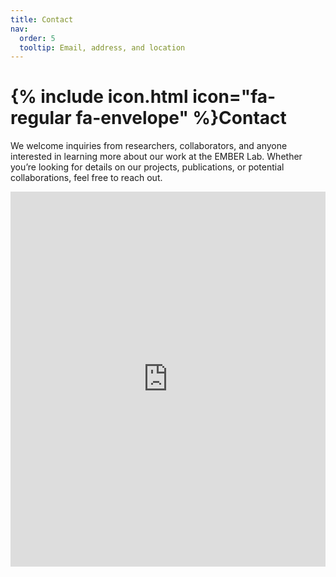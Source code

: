 ```yaml
---
title: Contact
nav:
  order: 5
  tooltip: Email, address, and location
---
```


# {% include icon.html icon="fa-regular fa-envelope" %}Contact

We welcome inquiries from researchers, collaborators, and anyone interested in learning more about our work at the EMBER Lab.
Whether you’re looking for details on our projects, publications, or potential collaborations, feel free to reach out.

<iframe width="100%" height="600px" src="https://forms.office.com/r/K18CNzBUDn?embed=true" frameborder="0" marginwidth="0" marginheight="0" style="border: none; max-width:100%; max-height:100vh" allowfullscreen webkitallowfullscreen mozallowfullscreen msallowfullscreen> </iframe>

<!-- {%
  include button.html
  type="email"
  text="jane@smith.com"
  link="jane@smith.com"
%}
{%
  include button.html
  type="phone"
  text="(555) 867-5309"
  link="+1-555-867-5309"
%} -->

<!-- {% include section.html %}

{% include cols.html col1=col1 col2=col2 %}

{% include section.html dark=true %}

{% capture col1 %}
Lorem ipsum dolor sit amet  
consectetur adipiscing elit  
sed do eiusmod tempor
{% endcapture %}

{% capture col2 %}
Lorem ipsum dolor sit amet  
consectetur adipiscing elit  
sed do eiusmod tempor
{% endcapture %}

{% capture col3 %}
Lorem ipsum dolor sit amet  
consectetur adipiscing elit  
sed do eiusmod tempor
{% endcapture %}

{% include cols.html col1=col1 col2=col2 col3=col3 %} -->
